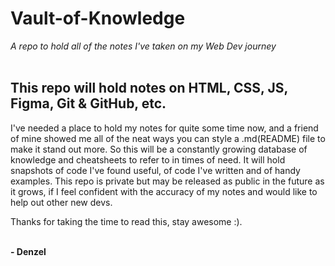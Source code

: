 # Vault-of-Knowledge

_A repo to hold all of the notes I've taken on my Web Dev journey_
<br>
<br>

## This repo will hold notes on HTML, CSS, JS, Figma, Git & GitHub, etc.

I've needed a place to hold my notes for quite some time now, and a friend of mine showed me all of the neat ways you can style a .md(README) file to make it stand out more.
So this will be a constantly growing database of knowledge and cheatsheets to refer to in times of need.
It will hold snapshots of code I've found useful, of code I've written and of handy examples.
This repo is private but may be released as public in the future as it grows, if I feel confident with the accuracy of my notes and would like to help out other new devs.

Thanks for taking the time to read this, stay awesome :).<br>
&nbsp;

**- Denzel**
